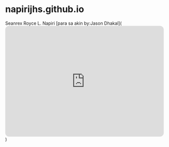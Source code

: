 # napirijhs.github.io
Seanrex Royce L. Napiri
[para sa akin by:Jason Dhakal](<iframe style="border-radius:12px" src="https://open.spotify.com/embed/track/5v5dlsJYrw9xiB36GELIUV?utm_source=generator" width="100%" height="352" frameBorder="0" allowfullscreen="" allow="autoplay; clipboard-write; encrypted-media; fullscreen; picture-in-picture" loading="lazy"></iframe>)
